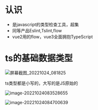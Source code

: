 # 认识

- 是javascript的类型检查工具，超集
- 同等产品Eslint,Tslint,flow
- vue2用的flow，vue3全面拥抱TypeScript

# ts的基础数据类型

![屏幕截图_20221024_081825](C:\Users\10956\Pictures\Screenshots\屏幕截图_20221024_081825.png)

ts类型都是小写的，大写的是JS原始的

![image-20221024083528655](C:\Users\10956\AppData\Roaming\Typora\typora-user-images\image-20221024083528655.png)

![image-20221024084700639](C:\Users\10956\AppData\Roaming\Typora\typora-user-images\image-20221024084700639.png)

